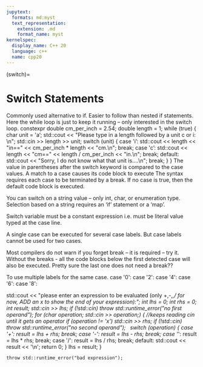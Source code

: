 ```yaml
---
jupytext:
  formats: md:myst
  text_representation:
    extension: .md
    format_name: myst
kernelspec:
  display_name: C++ 20
  language: c++
  name: cpp20
---
```

(switch)=
# Switch Statements

Commonly used alternative to if. Easier to follow than nested if statements.
Here the while loop is just to keep it running – only interested in the switch loop.
constexpr double cm_per_inch = 2.54;
double length = 1;
while (true) {
	char unit = 'a’;
	std::cout << "Please type in a length followed by a unit c or i: \n";
	std::cin >> length >> unit;
	switch (unit) {
		case 'i’:
		std::cout << length << "in==" << cm_per_inch * length << "cm.\n";
		break;
		case 'c’:
		std::cout << length << "cm==" << length / cm_per_inch << "in.\n";
		break;
		default:
		std::cout << "Sorry, I do not know what that unit is....\n";
		break;
		}
}
The value in parentheses after the switch keyword is compared to the case values. A match to a case causes its code block to execute The syntax requires each case to be terminated by a break. If no case is true, then the default code block is executed. 


You can switch on a string value – only int,  char, or enumeration type. 
Selection based on a string requires an ‘if’ statement or a ‘map’.

Switch variable must be a constant expression i.e. must be literal value typed at the case line.

A single case can be executed for several case labels. But case labels cannot be used for two cases.

Most compilers do not warn if you forget break – it is required – try it.
Without the breaks -  all the code blocks below the first detected case will also be executed.
Pretty sure the last one does not need a break??

To use multiple labels for the same case.
case '0': case '2': case '4': case '6': case '8':


std::cout << "please enter an expression to be evaluated (only +,-,*,/ for now, ADD an x to show the end of your expression):";
int lhs = 0;
int rhs = 0;
int result;
std::cin >> lhs;
if (!std::cin) throw std::runtime_error("no first operand");
	for (char operation; std::cin >> operation;) { //keeps reading cin until it gets an operator
		if (operation != 'x') std::cin >> rhs;
		if (!std::cin) throw std::runtime_error("no second operand");
 
		switch (operation) {
		case '+':
			result = lhs + rhs;
			break;
		case '-':
			result = lhs - rhs;
			break;
		case '*':
			result = lhs * rhs;
			break;
		case '/':
			result = lhs / rhs;
			break;
		default:
			std::cout << result << '\n';
			return 0;
		}
		lhs = result;
	}
		
	throw std::runtime_error("bad expression");


